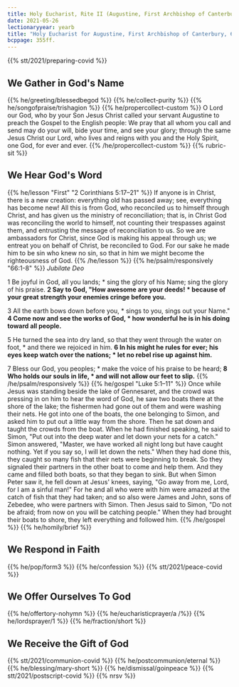 ```yaml
---
title: Holy Eucharist, Rite II (Augustine, First Archbishop of Canterbury)
date: 2021-05-26
lectionaryyear: yearb
title: "Holy Eucharist for Augustine, First Archbishop of Canterbury, 605"
bcppage: 355ff.
---
```

{{% stt/2021/preparing-covid %}}

## We Gather in God's Name
{{% he/greeting/blessedbegod %}}
{{% he/collect-purity %}}
{{% he/songofpraise/trishagion %}}
{{% he/propercollect-custom %}}
O Lord our God, who by your Son Jesus Christ called your servant Augustine to preach the Gospel to the English people: We pray that all whom you call and send may do your will, bide your time, and see your glory; through the same Jesus Christ our Lord, who lives and reigns with you and the Holy Spirit, one God, for ever and ever.
{{% /he/propercollect-custom %}}
{{% rubric-sit %}}

## We Hear God's Word
{{% he/lesson "First" "2 Corinthians 5:17–21" %}}
If anyone is in Christ, there is a new creation: everything old has passed away; see, everything has become new! All this is from God, who reconciled us to himself through Christ, and has given us the ministry of reconciliation; that is, in Christ God was reconciling the world to himself, not counting their trespasses against them, and entrusting the message of reconciliation to us. So we are ambassadors for Christ, since God is making his appeal through us; we entreat you on behalf of Christ, be reconciled to God. For our sake he made him to be sin who knew no sin, so that in him we might become the righteousness of God.
{{% /he/lesson %}}
{{% he/psalm/responsively "66:1-8" %}}
_Jubilate Deo_

1 Be joyful in God, all you lands; *
sing the glory of his Name;
sing the glory of his praise.
**2 Say to God, "How awesome are your deeds! *
because of your great strength your enemies cringe before you.**

3 All the earth bows down before you, *
sings to you, sings out your Name."
**4 Come now and see the works of God, *
how wonderful he is in his doing toward all people.**

5 He turned the sea into dry land,
so that they went through the water on foot, *
and there we rejoiced in him.
**6 In his might he rules for ever;
his eyes keep watch over the nations; *
let no rebel rise up against him.**

7 Bless our God, you peoples; *
make the voice of his praise to be heard;
**8 Who holds our souls in life, *
and will not allow our feet to slip.**
{{% /he/psalm/responsively %}}
{{% he/gospel "Luke 5:1–11" %}}
Once while Jesus was standing beside the lake of Gennesaret, and the crowd was pressing in on him to hear the word of God, he saw two boats there at the shore of the lake; the fishermen had gone out of them and were washing their nets. He got into one of the boats, the one belonging to Simon, and asked him to put out a little way from the shore. Then he sat down and taught the crowds from the boat. When he had finished speaking, he said to Simon, "Put out into the deep water and let down your nets for a catch." Simon answered, "Master, we have worked all night long but have caught nothing. Yet if you say so, I will let down the nets." When they had done this, they caught so many fish that their nets were beginning to break. So they signaled their partners in the other boat to come and help them. And they came and filled both boats, so that they began to sink. But when Simon Peter saw it, he fell down at Jesus' knees, saying, "Go away from me, Lord, for I am a sinful man!" For he and all who were with him were amazed at the catch of fish that they had taken; and so also were James and John, sons of Zebedee, who were partners with Simon. Then Jesus said to Simon, "Do not be afraid; from now on you will be catching people." When they had brought their boats to shore, they left everything and followed him.
{{% /he/gospel %}}
{{% he/homily/brief %}}

## We Respond in Faith
{{% he/pop/form3 %}}
{{% he/confession %}}
{{% stt/2021/peace-covid %}}

## We Offer Ourselves To God
{{% he/offertory-nohymn %}}
{{% he/eucharisticprayer/a /%}}
{{% he/lordsprayer/1 %}}
{{% he/fraction/short %}}

## We Receive the Gift of God
{{% stt/2021/communion-covid %}}
{{% he/postcommunion/eternal %}}
{{% he/blessing/mary-short %}}
{{% he/dismissal/goinpeace %}}
{{% stt/2021/postscript-covid %}}
{{% nrsv %}}
